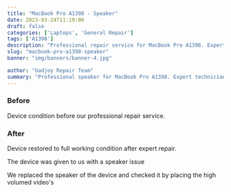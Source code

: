 ```yaml
---
title: "MacBook Pro A1398 - Speaker"
date: 2023-03-24T11:19:06
draft: false
categories: ['Laptops', 'General Repair']
tags: ['A1398']
description: "Professional repair service for MacBook Pro A1398. Expert diagnosis and quality repairs in Bangalore."
slug: "macbook-pro-a1398-speaker"
banner: "img/banners/banner-4.jpg"

author: "Gadjoy Repair Team"
summary: "Professional speaker for MacBook Pro A1398. Expert technicians, quality parts, warranty included."
---
```


### Before

Device condition before our professional repair service.

### After

Device restored to full working condition after expert repair.

The device was given to us with a speaker issue

We replaced the speaker of the device and checked it by placing the high volumed video's